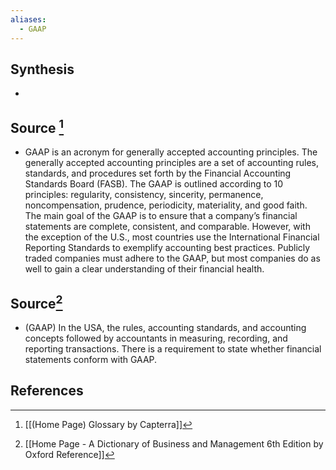 ```yaml
---
aliases:
  - GAAP
---
```

## Synthesis
- 
## Source [^1]
- GAAP is an acronym for generally accepted accounting principles. The generally accepted accounting principles are a set of accounting rules, standards, and procedures set forth by the Financial Accounting Standards Board (FASB). The GAAP is outlined according to 10 principles: regularity, consistency, sincerity, permanence, noncompensation, prudence, periodicity, materiality, and good faith. The main goal of the GAAP is to ensure that a company’s financial statements are complete, consistent, and comparable. However, with the exception of the U.S., most countries use the International Financial Reporting Standards to exemplify accounting best practices. Publicly traded companies must adhere to the GAAP, but most companies do as well to gain a clear understanding of their financial health.
## Source[^2]
- (GAAP) In the USA, the rules, accounting standards, and accounting concepts followed by accountants in measuring, recording, and reporting transactions. There is a requirement to state whether financial statements conform with GAAP.
## References

[^1]: [[(Home Page) Glossary by Capterra]]
[^2]: [[Home Page - A Dictionary of Business and Management 6th Edition by Oxford Reference]]